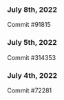 ### July 8th, 2022

Commit #91815

### July 5th, 2022

Commit #314353


### July 4th, 2022

Commit #72281
